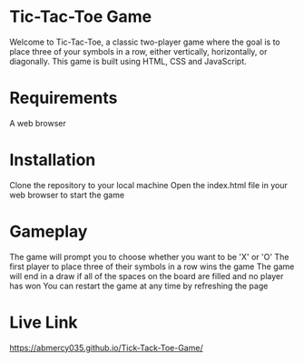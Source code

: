 # Tic-Tac-Toe Game
Welcome to Tic-Tac-Toe, a classic two-player game where the goal is to place three of your symbols in a row, either vertically, horizontally, or diagonally. This game is built using HTML, CSS and JavaScript.

# Requirements
A web browser

# Installation
Clone the repository to your local machine
Open the index.html file in your web browser to start the game

# Gameplay
The game will prompt you to choose whether you want to be 'X' or 'O'
The first player to place three of their symbols in a row wins the game
The game will end in a draw if all of the spaces on the board are filled and no player has won
You can restart the game at any time by refreshing the page

# Live Link
https://abmercy035.github.io/Tick-Tack-Toe-Game/
